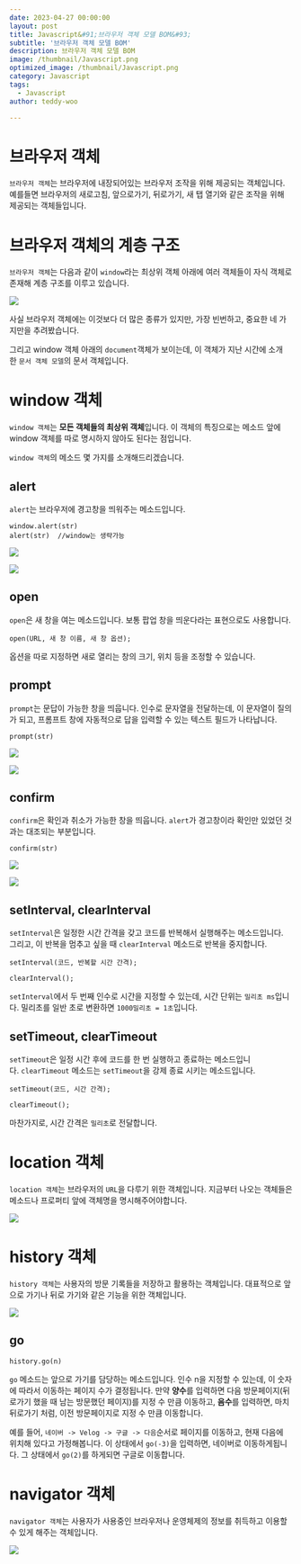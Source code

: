 ```yaml
---
date: 2023-04-27 00:00:00
layout: post
title: Javascript&#91;브라우저 객체 모델 BOM&#93; 
subtitle: '브라우저 객체 모델 BOM'
description: 브라우저 객체 모델 BOM
image: /thumbnail/Javascript.png
optimized_image: /thumbnail/Javascript.png
category: Javascript
tags:
  - Javascript
author: teddy-woo

---
```


# 브라우저 객체

`브라우저 객체`는 브라우저에 내장되어있는 브라우저 조작을 위해 제공되는 객체입니다. 예를들면 브라우저의 새로고침, 앞으로가기, 뒤로가기, 새 탭 열기와 같은 조작을 위해 제공되는 객체들입니다.

# 브라우저 객체의 계층 구조

`브라우저 객체`는 다음과 같이 `window`라는 최상위 객체 아래에 여러 객체들이 자식 객체로 존재해 계층 구조를 이루고 있습니다.

![](https://velog.velcdn.com/images%2Fbami%2Fpost%2Fd6e75434-7f9b-49df-9a17-29a77508ff7a%2Fimage.png)

사실 브라우저 객체에는 이것보다 더 많은 종류가 있지만, 가장 빈번하고, 중요한 네 가지만을 추려봤습니다.

그리고 window 객체 아래의 `document`객체가 보이는데, 이 객체가 지난 시간에 소개한 `문서 객체 모델`의 문서 객체입니다.

# window 객체

`window 객체`는 **모든 객체들의 최상위 객체**입니다. 이 객체의 특징으로는 메소드 앞에 window 객체를 따로 명시하지 않아도 된다는 점입니다.

`window 객체`의 메소드 몇 가지를 소개해드리겠습니다.

## alert

`alert`는 브라우저에 경고창을 띄워주는 메소드입니다.

```
window.alert(str)
alert(str)  //window는 생략가능
```

![](https://velog.velcdn.com/images%2Fbami%2Fpost%2F58addbea-25cb-43b5-8693-410705e05804%2Fimage.png)

![](https://velog.velcdn.com/images%2Fbami%2Fpost%2F0699ea3e-a380-485e-9d81-b3bf11cf3f39%2Fimage.png)

## open

`open`은 새 창을 여는 메소드입니다. 보통 팝업 창을 띄운다라는 표현으로도 사용합니다.

```
open(URL, 새 창 이름, 새 창 옵션);
```

옵션을 따로 지정하면 새로 열리는 창의 크기, 위치 등을 조정할 수 있습니다.

## prompt

`prompt`는 문답이 가능한 창을 띄웁니다. 인수로 문자열을 전달하는데, 이 문자열이 질의가 되고, 프롬프트 창에 자동적으로 답을 입력할 수 있는 텍스트 필드가 나타납니다.

```
prompt(str)
```

![](https://velog.velcdn.com/images%2Fbami%2Fpost%2Fb8ea5e3f-9057-4d53-9273-caffd20603ee%2Fimage.png)

![](https://velog.velcdn.com/images%2Fbami%2Fpost%2Fea49da37-c27d-494f-9d70-cbeb7c17631b%2Fimage.png)

## confirm

`confirm`은 확인과 취소가 가능한 창을 띄웁니다. `alert`가 경고창이라 확인만 있었던 것과는 대조되는 부분입니다.

```
confirm(str)
```

![](https://velog.velcdn.com/images%2Fbami%2Fpost%2Fca26a646-b06c-4c9f-9fde-426d3560687b%2Fimage.png)

![](https://velog.velcdn.com/images%2Fbami%2Fpost%2F2ad3450d-2b21-41a9-813c-bfa3582bb8b5%2Fimage.png)

## setInterval, clearInterval

`setInterval`은 일정한 시간 간격을 갖고 코드를 반복해서 실행해주는 메소드입니다. 그리고, 이 반복을 멈추고 싶을 때 `clearInterval` 메소드로 반복을 중지합니다.

```
setInterval(코드, 반복할 시간 간격);

clearInterval();
```

`setInterval`에서 두 번째 인수로 시간을 지정할 수 있는데, 시간 단위는 `밀리초 ms`입니다. 밀리초를 일반 초로 변환하면 `1000밀리초 = 1초`입니다.

## setTimeout, clearTimeout

`setTimeout`은 일정 시간 후에 코드를 한 번 실행하고 종료하는 메소드입니다. `clearTimeout` 메소드는 `setTimeout`을 강제 종료 시키는 메소드입니다.

```
setTimeout(코드, 시간 간격);

clearTimeout();
```

마찬가지로, 시간 간격은 `밀리초`로 전달합니다.

# location 객체

`location 객체`는 브라우저의 `URL`을 다루기 위한 객체입니다. 지금부터 나오는 객체들은 메소드나 프로퍼티 앞에 객체명을 명시해주어야합니다.

![](https://velog.velcdn.com/images%2Fbami%2Fpost%2Fa15147ba-d3df-4b74-b634-0f280cd27e2e%2Fimage.png)

# history 객체

`history 객체`는 사용자의 방문 기록들을 저장하고 활용하는 객체입니다. 대표적으로 앞으로 가기나 뒤로 가기와 같은 기능을 위한 객체입니다.

![](https://velog.velcdn.com/images%2Fbami%2Fpost%2F93783f67-fe48-486d-94b0-8e85741ae13e%2Fimage.png)

## go

```
history.go(n)
```

`go` 메소드는 앞으로 가기를 담당하는 메소드입니다. 인수 n을 지정할 수 있는데, 이 숫자에 따라서 이동하는 페이지 수가 결정됩니다. 만약 **양수**를 입력하면 다음 방문페이지(뒤로가기 했을 때 남는 방문했던 페이지)를 지정 수 만큼 이동하고, **음수**를 입력하면, 마치 뒤로가기 처럼, 이전 방문페이지로 지정 수 만큼 이동합니다.

예를 들어, `네이버 -> Velog -> 구글 -> 다음`순서로 페이지를 이동하고, 현재 다음에 위치해 있다고 가정해봅니다. 이 상태에서 `go(-3)`을 입력하면, 네이버로 이동하게됩니다. 그 상태에서 `go(2)`를 하게되면 구글로 이동합니다.

# navigator 객체

`navigator 객체`는 사용자가 사용중인 브라우저나 운영체제의 정보를 취득하고 이용할 수 있게 해주는 객체입니다.

![](https://velog.velcdn.com/images%2Fbami%2Fpost%2Fc3254a52-9f52-4dd6-afdb-6f05be3c0b57%2Fimage.png)